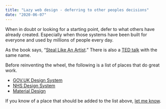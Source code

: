 ```yaml
---
title: "Lazy web design - deferring to other peoples decisions"
date: "2020-06-07"
---
```


When in doubt or looking for a starting point, defer to what others have already created. Especially when those systems have been built for everyone and used by millions of people every day.

As the book says, “[Steal Like An Artist](https://www.goodreads.com/book/show/13099738-steal-like-an-artist).” There is also a [TED talk](https://www.youtube.com/watch?v=oww7oB9rjgw) with the same name.

Before reinventing the wheel, the following is a list of places that do great work.

* [GOV.UK Design System](https://design-system.service.gov.uk/)
* [NHS Design System](https://service-manual.nhs.uk/design-system)
* [Material Design](https://material.io/design/)

If you know of a place that should be added to the list above, [let me know](/contact/).